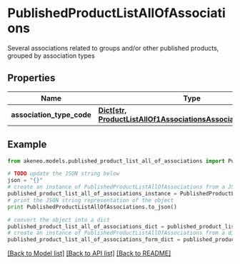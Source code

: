 # PublishedProductListAllOfAssociations

Several associations related to groups and/or other published products, grouped by association types

## Properties
Name | Type | Description | Notes
------------ | ------------- | ------------- | -------------
**association_type_code** | [**Dict[str, ProductListAllOf1AssociationsAssociationTypeCode]**](ProductListAllOf1AssociationsAssociationTypeCode.md) |  | [optional] 

## Example

```python
from akeneo.models.published_product_list_all_of_associations import PublishedProductListAllOfAssociations

# TODO update the JSON string below
json = "{}"
# create an instance of PublishedProductListAllOfAssociations from a JSON string
published_product_list_all_of_associations_instance = PublishedProductListAllOfAssociations.from_json(json)
# print the JSON string representation of the object
print PublishedProductListAllOfAssociations.to_json()

# convert the object into a dict
published_product_list_all_of_associations_dict = published_product_list_all_of_associations_instance.to_dict()
# create an instance of PublishedProductListAllOfAssociations from a dict
published_product_list_all_of_associations_form_dict = published_product_list_all_of_associations.from_dict(published_product_list_all_of_associations_dict)
```
[[Back to Model list]](../README.md#documentation-for-models) [[Back to API list]](../README.md#documentation-for-api-endpoints) [[Back to README]](../README.md)


